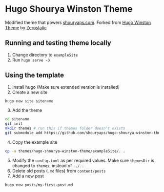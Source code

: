 # Hugo Shourya Winston Theme

Modified theme that powers [shouryaps.com](https://shouryaps.com). Forked from [Hugo Winston Theme](https://github.com/zerostaticthemes/hugo-winston-theme) by [Zerostatic](https://www.zerostatic.io/)

## Running and testing theme locally
1. Change directory to `exampleSite`
2. Run `hugo serve -D`

## Using the template
1. Install hugo (Make sure extended version is installed)
2. Create a new site
```sh
hugo new site sitename
```
3. Add the theme
```sh
cd sitename
git init
mkdir themes # run this if themes folder doesn't exists
git submodule add https://github.com/shouryaps/hugo-shourya-winston-theme.git themes/hugo-shourya-winston-theme
```
4. Copy the example site
```sh
cp -a themes/hugo-shourya-winston-theme/exampleSite/. .
```
5. Modify the `config.toml` as per required values. Make sure `themesDir` is changed to `themes`, instead of `../..`
6. Delete old posts (`.md` files) from `content/posts`
7. Add a new post
```sh
hugo new posts/my-first-post.md
```